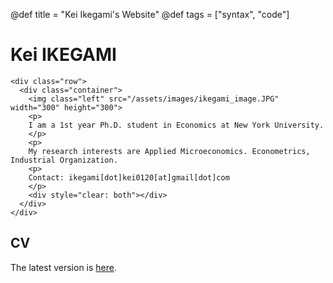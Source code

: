 @def title = "Kei Ikegami's Website"
@def tags = ["syntax", "code"]

# Kei IKEGAMI


~~~
<div class="row">
  <div class="container">
    <img class="left" src="/assets/images/ikegami_image.JPG" width="300" height="300">
    <p>
    I am a 1st year Ph.D. student in Economics at New York University.
    </p>
    <p>
    My research interests are Applied Microeconomics. Econometrics, Industrial Organization.
    <p>
    Contact: ikegami[dot]kei0120[at]gmail[dot]com
    </p>
    <div style="clear: both"></div>      
  </div>
</div>
~~~

## CV
The latest version is [here](/assets/Ikegami_CV.pdf).




